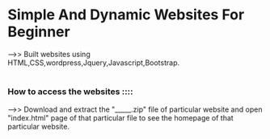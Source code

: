 
# Simple And Dynamic Websites For Beginner

-->> Built websites using HTML,CSS,wordpress,Jquery,Javascript,Bootstrap.
#
#
### How to access the websites ::::

-->> Download and extract the "_____.zip" file of particular website and open "index.html" page of that particular file to see the homepage of that particular website.
#
